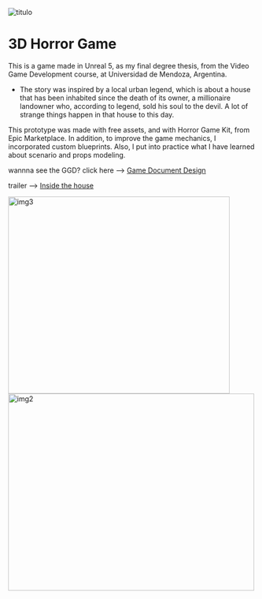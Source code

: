

![titulo](https://github.com/Zhea606/inside_the_House_game/assets/69162988/0844ea46-c658-468b-98bd-6271c129c5a4)



# 3D Horror Game 
This is a game made in Unreal 5, as my final degree thesis, from the Video Game Development course, at Universidad de Mendoza, Argentina.
- The story was inspired by a local urban legend, which is about a house that has been inhabited since the death of its owner, a millionaire landowner who, according to legend, sold his soul to the devil. A lot of strange things happen in that house to this day.

This prototype was made with free assets, and with Horror Game Kit, from Epic Marketplace. In addition, to improve the game mechanics, I incorporated custom blueprints. Also, I put into practice what I have learned about scenario and props modeling.

wannna see the GGD? click here --> [Game Document Design](https://www.canva.com/design/DAFbWhFpb2E/3d65dAAEVaXQ2cqX9BF9Iw/watch?utm_content=DAFbWhFpb2E&utm_campaign=designshare&utm_medium=link&utm_source=publishsharelink)

trailer --> [Inside the house](https://www.canva.com/design/DAFrGx9XAA0/Eph59cMFjQXbE7DdLC8hKA/watch?utm_content=DAFrGx9XAA0&utm_campaign=designshare&utm_medium=link&utm_source=publishsharelink)


<img src="https://github.com/Zhea606/inside_the_House_game/assets/69162988/f70a6e96-849d-4396-9bed-880def50e11c" alt="img3" width="450" height= "400" margin:0>

<img src="https://github.com/Zhea606/inside_the_House_game/assets/69162988/04d60150-013d-4d80-aa29-e3f94b9cde52" alt="img2" width="500" height= "400" >





